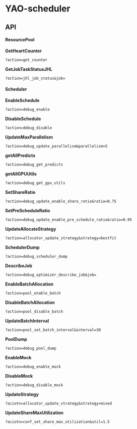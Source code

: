 # YAO-scheduler


## API

#### ResourcePool
**GetHeartCounter**

```
?action=get_counter
```

**GetJobTaskStatusJHL**

```
?action=jhl_job_status&job=
```

#### Scheduler
**EnableSchedule**
```
?action=debug_enable
```

**DisableSchedule**
```
?action=debug_disable
```

**UpdateMaxParallelism**
```
?action=debug_update_parallelism&parallelism=5
```


**getAllPredicts**
```
?action=debug_get_predicts
```


**getAllGPUUtils**
```
?action=debug_get_gpu_utils
```


**SetShareRatio**
```
?action=debug_update_enable_share_ratio&ratio=0.75
```


**SetPreScheduleRatio**
```
?action=debug_update_enable_pre_schedule_ratio&ratio=0.95
```

**UpdateAllocateStrategy**
```
?action=allocator_update_strategy&strategy=bestfit
```

**SchedulerDump**
```
?action=debug_scheduler_dump
```

**DescribeJob**
```
?action=debug_optimizer_describe_job&job=
```

**EnableBatchAllocation**
```
?action=pool_enable_batch
```

**DisableBatchAllocation**
```
?action=pool_disable_batch
```

**UpdateBatchInterval**
```
?action=pool_set_batch_interval&interval=30
```

**PoolDump**
```
?action=debug_pool_dump
```

**EnableMock**
```
?action=debug_enable_mock
```

**DisableMock**
```
?action=debug_disable_mock
```

**UpdateStrategy**
```
?aciotn=allocator_update_strategy&strategy=mixed
```

**UpdateShareMaxUtilization**
```
?aciotn=conf_set_share_max_utilization&util=1.5
```